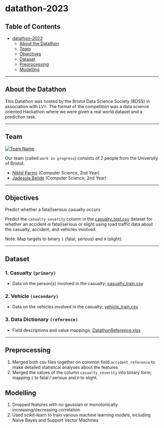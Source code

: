 # datathon-2023

## Table of Contents ##
- [datathon-2023](#datathon-2023)
    - [About the Datathon](#about-the-datathon)
    - [Team](#team)
    - [Objectives](#objectives)
    - [Dataset](#dataset)
    - [Preprocessing](#preprocessing)
    - [Modelling](#modelling)


---

## About the Datathon

This Datathon was hosted by the Bristol Data Science Society (BDSS) in association with LV=. The format of the competition was a data science oriented Hackathon where we were given a real world dataset and a prediction task.

---

## Team
[![Team Name](https://img.shields.io/badge/%E2%9A%A0%EF%B8%8F-work%20in%20progress-blueviolet)](https://img.shields.io/badge/%E2%9A%A0%EF%B8%8F-work%20in%20progress-blueviolet)

Our team (called `work in progress`) consists of 2 people from the University of Bristol:
- [Nikhil Parimi](https://www.linkedin.com/in/nikhil-parimi/) (Computer Science, 2nd Year)
- [Jadesola Bejide](https://www.jadesolabejide.dev/portfolio/#/) (Computer Science, 2nd Year)


---

## Objectives

Predict whether a fatal/serious casualty occurs 

Predict the `casualty_severity` column in the [casualty_test.csv](casualty_test.csv) dataset for whether an accident is fatal/serious or slight using road traffic data about the casualty, accident, and vehicles involved.

Note: Map targets to binary `1` (fatal, serious) and `0` (slight).

---

## Dataset

### 1. Casualty `(primary)`
- Data on the person(s) involved in the casualty; [casualty_train.csv](casualty_train.csv)

### 2. Vehicle `(secondary)`
- Data on the vehicles involved in the casualty; [vehicle_train.csv](vehicle_train.csv)

### 3. Data Dictionary `(reference)`
- Field descriptions and value mappings; [DatathonReference.xlsx](DatathonReference.xlsx)

---

## Preprocessing

1. Merged both csv files together on common field `accident_reference` to make detailed statistical analyses about the features
2. Merged the values of the column `casualty_severity` into binary form; mapping `1` to fatal / serious and `0` to slight.

## Modelling
1. Dropped features with no gaussian or monotonically increasing/decreasing correlation
2. Used scikit-learn to train various machine learning models, including Naive Bayes and Support Vector Machines
